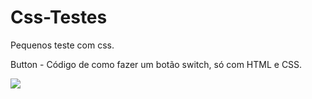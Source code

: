 # Css-Testes
Pequenos teste com css.

Button - Código de como fazer um botão switch, só com HTML e CSS.

<img src="https://yt3.ggpht.com/a/AATXAJzgDKbZ6GI1Kwj9ZR8CncuB3q0JFJNrqk-Bw7qFAQ=s100-c-k-c0xffffffff-no-rj-mo">
